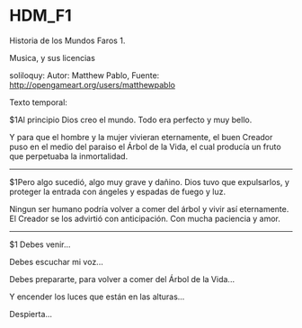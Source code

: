 # HDM_F1
Historia de los Mundos Faros 1.


Musica, y sus licencias

 soliloquy:  Autor: Matthew Pablo, Fuente: http://opengameart.org/users/matthewpablo





 Texto temporal:

$1Al principio Dios creo el mundo.
Todo era perfecto y muy bello.

Y para que el hombre y la mujer
vivieran eternamente, el buen
Creador puso en el medio del
paraiso el Árbol de la Vida,
el cual producía un fruto
que perpetuaba la inmortalidad.

-----

$1Pero algo sucedió, algo
muy grave y dañino. Dios
tuvo que expulsarlos, y proteger
la entrada con ángeles
y espadas de fuego y luz.

Ningun ser humano podría
volver a comer del árbol 
y vivir así eternamente.
El Creador se los advirtió
con anticipación. Con
mucha paciencia y amor.

------

$1
Debes venir...


Debes escuchar mi voz...

Debes prepararte, para volver
a comer del Árbol de la Vida...

Y encender los luces que
están en las alturas...


Despierta...


